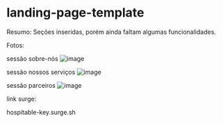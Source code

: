 # landing-page-template

Resumo:
Seções inseridas, porém ainda faltam algumas funcionalidades. 

Fotos: 

sessão sobre-nós
![image](https://user-images.githubusercontent.com/65732340/140437062-fb03cbdc-3499-4215-ab60-4de1d385bce8.png)

sessão nossos serviços
![image](https://user-images.githubusercontent.com/65732340/140437120-4bd7eeae-a360-435b-8b5c-136c6d9943d5.png)

sessão parceiros
![image](https://user-images.githubusercontent.com/65732340/140437216-e5bd9195-5b6b-4b2b-9092-248f2db67c2d.png)

link surge:

hospitable-key.surge.sh
